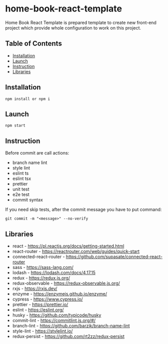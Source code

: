 # home-book-react-template

Home Book React Template is prepared template to create new front-end project which provide whole configuration to work on this project.

## Table of Contents

- [Installation](#Installation)
- [Launch](#Launch)
- [Instruction](#Instruction)
- [Libraries](#Libraries)

## Installation

```
npm install or npm i
```

## Launch

```
npm start
```

## Instruction

Before commit are call actions:

- branch name lint
- style lint
- eslint ts
- eslint tsx
- prettier
- unit test
- e2e test
- commit syntax

If you need skip tests, after the commit message you have to put command:

```
git commit -m "<message>" --no-verify
```

## Libraries

- react - https://pl.reactjs.org/docs/getting-started.html
- react-router - https://reactrouter.com/web/guides/quick-start
- connected-react-router - https://github.com/supasate/connected-react-router
- sass - https://sass-lang.com/
- lodash - https://lodash.com/docs/4.17.15
- redux - https://redux.js.org/
- redux-observable - https://redux-observable.js.org/
- rxjs - https://rxjs.dev/
- enzyme - https://enzymejs.github.io/enzyme/
- cypress - https://www.cypress.io/
- prettier - https://prettier.io/
- eslint - https://eslint.org/
- husky - https://github.com/typicode/husky
- commit-lint - https://commitlint.js.org/#/
- branch-lint - https://github.com/barzik/branch-name-lint
- style-lint - https://stylelint.io/
- redux-persist - https://github.com/rt2zz/redux-persist
